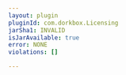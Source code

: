 ```yaml
---
layout: plugin
pluginId: com.dorkbox.Licensing
jarSha1: INVALID
isJarAvailable: true
error: NONE
violations: []

---
```

